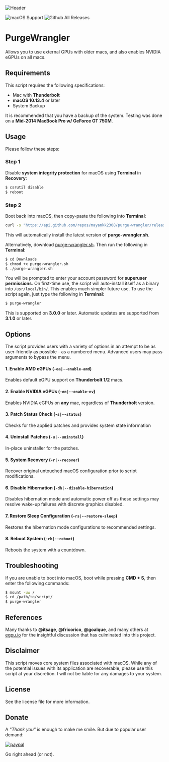 ![Header](https://raw.githubusercontent.com/mayankk2308/purge-wrangler/master/resources/header.png)

![macOS Support](https://img.shields.io/badge/macOS-10.13.4+-orange.svg?style=for-the-badge) ![Github All Releases](https://img.shields.io/github/downloads/mayankk2308/purge-wrangler/total.svg?style=for-the-badge)
# PurgeWrangler
Allows you to use external GPUs with older macs, and also enables NVIDIA eGPUs on all macs.

## Requirements
This script requires the following specifications:
* Mac with **Thunderbolt**
* **macOS 10.13.4** or later
* System Backup

It is recommended that you have a backup of the system. Testing was done on a **Mid-2014 MacBook Pro w/ GeForce GT 750M**.

## Usage
Please follow these steps:

### Step 1
Disable **system integrity protection** for macOS using **Terminal** in **Recovery**:
```bash
$ csrutil disable
$ reboot
```

### Step 2
Boot back into macOS, then copy-paste the following into **Terminal**:
```bash
curl -s "https://api.github.com/repos/mayankk2308/purge-wrangler/releases/latest" | grep '"browser_download_url":' | sed -E 's/.*"([^"]+)".*/\1/' | xargs curl -L -s -0 > purge-wrangler.sh && chmod +x purge-wrangler.sh && ./purge-wrangler.sh && rm purge-wrangler.sh
```

This will automatically install the latest version of **purge-wrangler.sh**.

Alternatively, download [purge-wrangler.sh](https://github.com/mayankk2308/purge-wrangler/releases). Then run the following in **Terminal**:
```bash
$ cd Downloads
$ chmod +x purge-wrangler.sh
$ ./purge-wrangler.sh
```

You will be prompted to enter your account password for **superuser permissions**. On first-time use, the script will auto-install itself as a binary into `/usr/local/bin/`. This enables much simpler future use. To use the script again, just type the following in **Terminal**:
```bash
$ purge-wrangler
```

This is supported on **3.0.0** or later. Automatic updates are supported from **3.1.0** or later.

## Options
The script provides users with a variety of options in an attempt to be as user-friendly as possible - as a numbered menu. Advanced users may pass arguments to bypass the menu.

#### 1. Enable AMD eGPUs (`-ea|--enable-amd`)
Enables default eGPU support on **Thunderbolt 1/2** macs.

#### 2. Enable NVIDIA eGPUs (`-en|--enable-nv`)
Enables NVIDIA eGPUs on **any** mac, regardless of **Thunderbolt** version.

#### 3. Patch Status Check (`-s|--status`)
Checks for the applied patches and provides system state information

#### 4. Uninstall Patches (`-u|--uninstall`)
In-place uninstaller for the patches.

#### 5. System Recovery (`-r|--recover`)
Recover original untouched macOS configuration prior to script modifications.

#### 6. Disable Hibernation (`-dh|--disable-hibernation`)
Disables hibernation mode and automatic power off as these settings may resolve wake-up failures with discrete graphics disabled.

#### 7. Restore Sleep Configuration (`-rs|--restore-sleep`)
Restores the hibernation mode configurations to recommended settings.

#### 8. Reboot System (`-rb|--reboot`)
Reboots the system with a countdown.

## Troubleshooting
If you are unable to boot into macOS, boot while pressing **CMD + S**, then enter the following commands:
```bash
$ mount -uw /
$ cd /path/to/script/
$ purge-wrangler
```

## References
Many thanks to **@itsage**, **@fricorico**, **@goalque**, and many others at [egpu.io](https://egpu.io) for the insightful discussion that has culminated into this project.

## Disclaimer
This script moves core system files associated with macOS. While any of the potential issues with its application are recoverable, please use this script at your discretion. I will not be liable for any damages to your system.

## License
See the license file for more information.

## Donate
A *"Thank you"* is enough to make me smile. But due to popular user demand:

[![paypal][image-1]][1]

Go right ahead (or not).

[image-1]:	https://www.paypalobjects.com/en_US/i/btn/btn_donate_SM.gif
[1]:	https://www.paypal.com/cgi-bin/webscr?cmd=_donations&business=mayankk2308@gmail.com&lc=US&item_name=mac_editor&no_note=0&currency_code=USD&bn=PP-DonationsBF:btn_donate_SM.gif:NonHostedGuest
